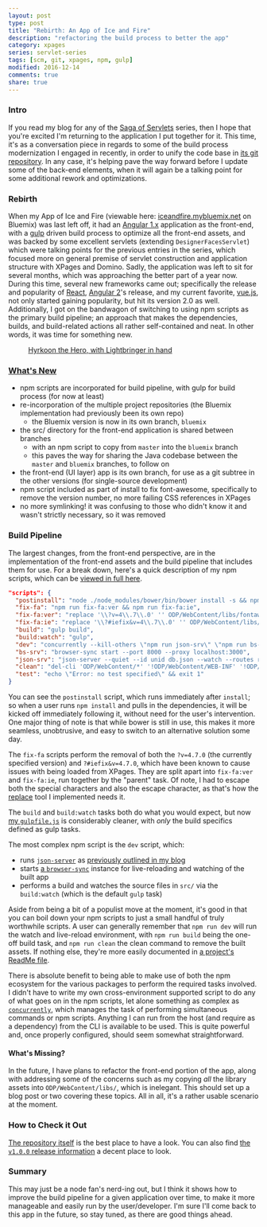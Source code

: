 ```yaml
---
layout: post
type: post
title: "Rebirth: An App of Ice and Fire"
description: "refactoring the build process to better the app"
category: xpages
series: servlet-series
tags: [scm, git, xpages, npm, gulp]
modified: 2016-12-14
comments: true
share: true
---
```


### Intro

If you read my blog for any of the [Saga of Servlets](https://edm00se.io/servlet-series/) series, then I hope that you're excited I'm returning to the application I put together for it. This time, it's as a conversation piece in regards to some of the build process modernization I engaged in recently, in order to unify the code base in [its git repository](https://github.com/edm00se/AnAppOfIceAndFire). In any case, it's helping pave the way forward before I update some of the back-end elements, when it will again be a talking point for some additional rework and optimizations.

### Rebirth

When my App of Ice and Fire (viewable here: [iceandfire.mybluemix.net](http://iceandfire.mybluemix.net) on Bluemix) was last left off, it had an [Angular 1.x](https://angularjs.org/) application as the front-end, with a [gulp](http://gulpjs.com/) driven build process to optimize all the front-end assets, and was backed by some excellent servlets (extending `DesignerFacesServlet`) which were talking points for the previous entries in the series, which focused more on general premise of servlet construction and application structure with XPages and Domino. Sadly, the application was left to sit for several months, which was approaching the better part of a year now. During this time, several new frameworks came out; specifically the release and popularity of [React](https://facebook.github.io/react/), [Angular 2](https://angular.io/)'s release, and my current favorite, [vue.js](https://vuejs.org/), not only started gaining popularity, but hit its version 2.0 as well. Additionally, I got on the bandwagon of switching to using npm scripts as the primary build pipeline; an approach that makes the dependencies, builds, and build-related actions all rather self-contained and neat. In other words, it was time for something new.

<figure class="center">
  <amp-img src="/assets/images/post_images/Hykroon_Lightbringer.jpg"
  alt="Hyrkoon the Hero, with Lightbringer in hand"
  width="1024" height="677"
  layout="responsive"></amp-img>
 <figcaption><a href="http://awoiaf.westeros.org/index.php/Lightbringer">Hyrkoon the Hero, with Lightbringer in hand</a></figcaption>
</figure>

### [What's New](https://github.com/edm00se/AnAppOfIceAndFire/releases/tag/v1.0.0)

- npm scripts are incorporated for build pipeline, with gulp for build process (for now at least)
- re-incorporation of the multiple project repositories (the Bluemix implementation had previously been its own repo)
  - the Bluemix version is now in its own branch, `bluemix`
- the src/ directory for the front-end application is shared between branches
  - with an npm script to copy from `master` into the `bluemix` branch
  - this paves the way for sharing the Java codebase between the `master` and `bluemix` branches, to follow on
- the front-end (UI layer) app is its own branch, for use as a git subtree in the other versions (for single-source development)
- npm script included as part of install to fix font-awesome, specifically to remove the version number, no more failing CSS references in XPages
- no more symlinking! it was confusing to those who didn't know it and wasn't strictly necessary, so it was removed

### Build Pipeline

The largest changes, from the front-end perspective, are in the implementation of the front-end assets and the build pipeline that includes them for use. For a break down, here's a quick description of my npm scripts, which can be [viewed in full here](https://github.com/edm00se/AnAppOfIceAndFire/blob/v1.0.0/package.json#L6-L18).

```json
"scripts": {
  "postinstall": "node ./node_modules/bower/bin/bower install -s && npm run fix-fa",
  "fix-fa": "npm run fix-fa:ver && npm run fix-fa:ie",
  "fix-fa:ver": "replace '\\?v=4\\.7\\.0' '' ODP/WebContent/libs/fontawesome/css/*.css -s",
  "fix-fa:ie": "replace '\\?#iefix&v=4\\.7\\.0' '' ODP/WebContent/libs/fontawesome/css/*.css -s",
  "build": "gulp build",
  "build:watch": "gulp",
  "dev": "concurrently --kill-others \"npm run json-srv\" \"npm run bs-srv\" \"npm run build:watch\"",
  "bs-srv": "browser-sync start --port 8000 --proxy localhost:3000",
  "json-srv": "json-server --quiet --id unid db.json --watch --routes routes.json --static ODP/WebContent/",
  "clean": "del-cli 'ODP/WebContent/*' '!ODP/WebContent/WEB-INF' '!ODP/WebContent/lib'",
  "test": "echo \"Error: no test specified\" && exit 1"
}
```

You can see the `postinstall` script, which runs immediately after `install`; so when a user runs `npm install` and pulls in the dependencies, it will be kicked off immediately following it, without need for the user's intervention. One major thing of note is that while bower is still in use, this makes it more seamless, unobtrusive, and easy to switch to an alternative solution some day.

The `fix-fa` scripts perform the removal of both the `?v=4.7.0` (the currently specified version) and `?#iefix&v=4.7.0`, which have been known to cause issues with being loaded from XPages. They are split apart into `fix-fa:ver` and `fix-fa:ie`, run together by the "parent" task. Of note, I had to escape both the special characters and also the escape character, as that's how the [replace](http://npm.im/replace) tool I implemented needs it.

The `build` and `build:watch` tasks both do what you would expect, but now [my `gulpfile.js`](https://github.com/edm00se/AnAppOfIceAndFire/blob/v1.0.0/gulpfile.js) is considerably cleaner, with _only_ the build specifics defined as gulp tasks.

The most complex npm script is the `dev` script, which:

- runs [`json-server`](http://npm.im/json-server) as [previously outlined in my blog](http://localhost:4000/front-end/alternate-front-end-development/)
- starts [a `browser-sync`](http://npm.im/browser-sync) instance for live-reloading and watching of the built app
- performs a build and watches the source files in `src/` via the `build:watch` (which is the default `gulp` task)

Aside from being a bit of a populist move at the moment, it's good in that you can boil down your npm scripts to just a small handful of truly worthwhile scripts. A user can generally remember that `npm run dev` will run the watch and live-reload environment, with `npm run build` being the one-off build task, and `npm run clean` the clean command to remove the built assets. If nothing else, they're more easily documented in [a project's ReadMe file](https://github.com/edm00se/AnAppOfIceAndFire/blob/v1.0.0/ReadMe.md#use).

There is absolute benefit to being able to make use of both the npm ecosystem for the various packages to perform the required tasks involved. I didn't have to write my own cross-environment supported script to do any of what goes on in the npm scripts, let alone something as complex as [`concurrently`](http://npm.im/concurrently), which manages the task of performing simultaneous commands or npm scripts. Anything I can run from the host (and require as a dependency) from the CLI is available to be used. This is quite powerful and, once properly configured, should seem somewhat straightforward.

#### What's Missing?

In the future, I have plans to refactor the front-end portion of the app, along with addressing some of the concerns such as my copying _all_ the library assets into `ODP/WebContent/libs/`, which is inelegant. This should set up a blog post or two covering these topics. All in all, it's a rather usable scenario at the moment.

### How to Check it Out

[The repository itself](https://github.com/edm00se/AnAppOfIceAndFire) is the best place to have a look. You can also find [the `v1.0.0` release information](https://github.com/edm00se/AnAppOfIceAndFire/releases/tag/v1.0.0) a decent place to look.

### Summary

This may just be a node fan's nerd-ing out, but I think it shows how to improve the build pipeline for a given application over time, to make it more manageable and easily run by the user/developer. I'm sure I'll come back to this app in the future, so stay tuned, as there are good things ahead.
